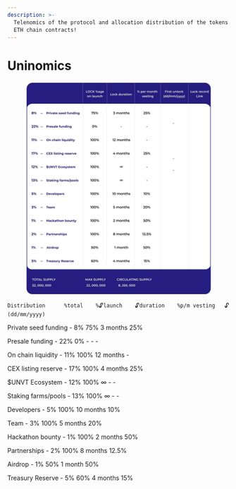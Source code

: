 ```yaml
---
description: >-
  Telenomics of the protocol and allocation distribution of the tokens for BSC &
  ETH chain contracts!
---
```


# Uninomics

<figure><img src=".gitbook/assets/photo_2022-10-05_08-53-45.jpg" alt=""><figcaption></figcaption></figure>

```
Distribution      %total    %🔓launch    🔓duration    %p/m vesting   🔓(dd/mm/yyyy)
```

Private seed funding    - 8%          75%                  3 months           25%

Presale funding            - 22%         0%                    -                          -                          -

On chain liquidity         - 11%          100%                12 months           -

CEX listing reserve      - 17%          100%                4 months            25%

$UNVT Ecosystem      - 12%          100%                ∞                         -                         -

Staking farms/pools    - 13%          100%                ∞                         -                         -

Developers                   - 5%            100%               10 months          10%

Team                             - 3%            100%               5 months            20%

Hackathon bounty       - 1%             100%               2 months            50%

Partnerships                - 2%             100%               8 months            12.5%

Airdrop                         - 1%              50%                1 month               50%

Treasury Reserve        - 5%             60%                4 months             15%
